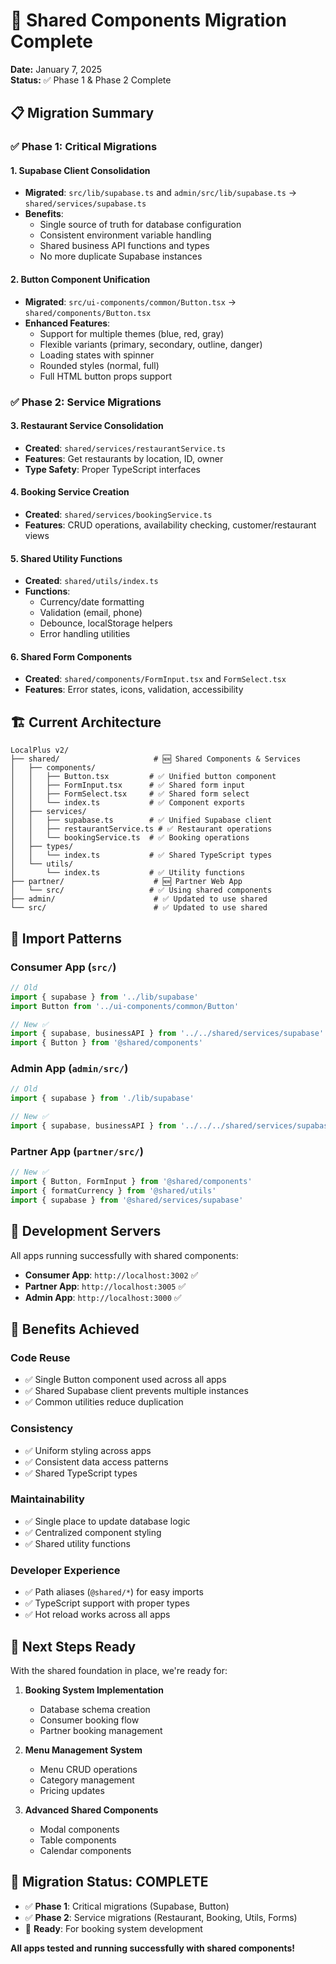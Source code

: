 # 🔄 Shared Components Migration Complete

**Date:** January 7, 2025  
**Status:** ✅ Phase 1 & Phase 2 Complete

## 📋 **Migration Summary**

### **✅ Phase 1: Critical Migrations**

#### **1. Supabase Client Consolidation**
- **Migrated**: `src/lib/supabase.ts` and `admin/src/lib/supabase.ts` → `shared/services/supabase.ts`
- **Benefits**: 
  - Single source of truth for database configuration
  - Consistent environment variable handling
  - Shared business API functions and types
  - No more duplicate Supabase instances

#### **2. Button Component Unification**
- **Migrated**: `src/ui-components/common/Button.tsx` → `shared/components/Button.tsx`
- **Enhanced Features**:
  - Support for multiple themes (blue, red, gray)
  - Flexible variants (primary, secondary, outline, danger)
  - Loading states with spinner
  - Rounded styles (normal, full)
  - Full HTML button props support

### **✅ Phase 2: Service Migrations**

#### **3. Restaurant Service Consolidation**
- **Created**: `shared/services/restaurantService.ts`
- **Features**: Get restaurants by location, ID, owner
- **Type Safety**: Proper TypeScript interfaces

#### **4. Booking Service Creation**
- **Created**: `shared/services/bookingService.ts`
- **Features**: CRUD operations, availability checking, customer/restaurant views

#### **5. Shared Utility Functions**
- **Created**: `shared/utils/index.ts`
- **Functions**: 
  - Currency/date formatting
  - Validation (email, phone)
  - Debounce, localStorage helpers
  - Error handling utilities

#### **6. Shared Form Components**
- **Created**: `shared/components/FormInput.tsx` and `FormSelect.tsx`
- **Features**: Error states, icons, validation, accessibility

## 🏗️ **Current Architecture**

```
LocalPlus v2/
├── shared/                     # 🆕 Shared Components & Services
│   ├── components/
│   │   ├── Button.tsx         # ✅ Unified button component
│   │   ├── FormInput.tsx      # ✅ Shared form input
│   │   ├── FormSelect.tsx     # ✅ Shared form select
│   │   └── index.ts           # ✅ Component exports
│   ├── services/
│   │   ├── supabase.ts        # ✅ Unified Supabase client
│   │   ├── restaurantService.ts # ✅ Restaurant operations
│   │   └── bookingService.ts  # ✅ Booking operations
│   ├── types/
│   │   └── index.ts           # ✅ Shared TypeScript types
│   └── utils/
│       └── index.ts           # ✅ Utility functions
├── partner/                    # 🆕 Partner Web App
│   └── src/                   # ✅ Using shared components
├── admin/                      # ✅ Updated to use shared
└── src/                        # ✅ Updated to use shared
```

## 🔧 **Import Patterns**

### **Consumer App** (`src/`)
```typescript
// Old
import { supabase } from '../lib/supabase'
import Button from '../ui-components/common/Button'

// New ✅
import { supabase, businessAPI } from '../../shared/services/supabase'
import { Button } from '@shared/components'
```

### **Admin App** (`admin/src/`)
```typescript
// Old
import { supabase } from './lib/supabase'

// New ✅
import { supabase, businessAPI } from '../../../shared/services/supabase'
```

### **Partner App** (`partner/src/`)
```typescript
// New ✅
import { Button, FormInput } from '@shared/components'
import { formatCurrency } from '@shared/utils'
import { supabase } from '@shared/services/supabase'
```

## 🚀 **Development Servers**

All apps running successfully with shared components:

- **Consumer App**: `http://localhost:3002` ✅
- **Partner App**: `http://localhost:3005` ✅
- **Admin App**: `http://localhost:3000` ✅

## 🎯 **Benefits Achieved**

### **Code Reuse**
- ✅ Single Button component used across all apps
- ✅ Shared Supabase client prevents multiple instances
- ✅ Common utilities reduce duplication

### **Consistency**
- ✅ Uniform styling across apps
- ✅ Consistent data access patterns
- ✅ Shared TypeScript types

### **Maintainability**
- ✅ Single place to update database logic
- ✅ Centralized component styling
- ✅ Shared utility functions

### **Developer Experience**
- ✅ Path aliases (`@shared/*`) for easy imports
- ✅ TypeScript support with proper types
- ✅ Hot reload works across all apps

## 🔮 **Next Steps Ready**

With the shared foundation in place, we're ready for:

1. **Booking System Implementation**
   - Database schema creation
   - Consumer booking flow
   - Partner booking management

2. **Menu Management System**
   - Menu CRUD operations
   - Category management
   - Pricing updates

3. **Advanced Shared Components**
   - Modal components
   - Table components
   - Calendar components

## 🏁 **Migration Status: COMPLETE**

- ✅ **Phase 1**: Critical migrations (Supabase, Button)
- ✅ **Phase 2**: Service migrations (Restaurant, Booking, Utils, Forms)
- 🎯 **Ready**: For booking system development

**All apps tested and running successfully with shared components!** 